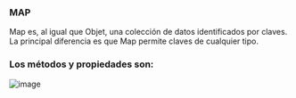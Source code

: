 ###  MAP
Map es, al igual que Objet, una colección de datos identificados por claves. La principal diferencia es que Map permite claves de cualquier tipo.

### Los métodos y propiedades son:

![image](https://github.com/user-attachments/assets/2a1e2c7a-3c99-4649-a5f5-841a79f8612b)

